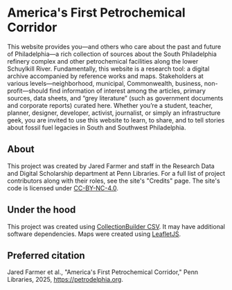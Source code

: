 # America's First Petrochemical Corridor
This website provides you—and others who care about the past and future of Philadelphia—a rich collection of sources about the South Philadelphia refinery complex and other petrochemical facilities along the lower Schuylkill River. Fundamentally, this website is a research tool: a digital archive accompanied by reference works and maps. Stakeholders at various levels—neighborhood, municipal, Commonwealth, business, non-profit—should find information of interest among the articles, primary sources, data sheets, and “grey literature” (such as government documents and corporate reports) curated here. Whether you’re a student, teacher, planner, designer, developer, activist, journalist, or simply an infrastructure geek, you are invited to use this website to learn, to share, and to tell stories about fossil fuel legacies in South and Southwest Philadelphia.

## About
This project was created by Jared Farmer and staff in the Research Data and Digital Scholarship department at Penn Libraries. For a full list of project contributors along with their roles, see the site's "Credits" page. The site's code is licensed under [CC-BY-NC-4.0](https://creativecommons.org/licenses/by-nc/4.0/).

## Under the hood
This project was created using [CollectionBuilder CSV](https://github.com/CollectionBuilder/collectionbuilder-csv). It may have additional software dependencies. Maps were created using [LeafletJS](https://leafletjs.com/).

## Preferred citation
Jared Farmer et al., "America's First Petrochemical Corridor," Penn Libraries, 2025, https://petrodelphia.org.


